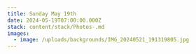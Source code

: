 ```yaml
---
title: Sunday May 19th
date: 2024-05-19T07:00:00.000Z
stack: content/stack/Photos-.md
images:
  - image: /uploads/backgrounds/IMG_20240521_191319805.jpg
---
```


